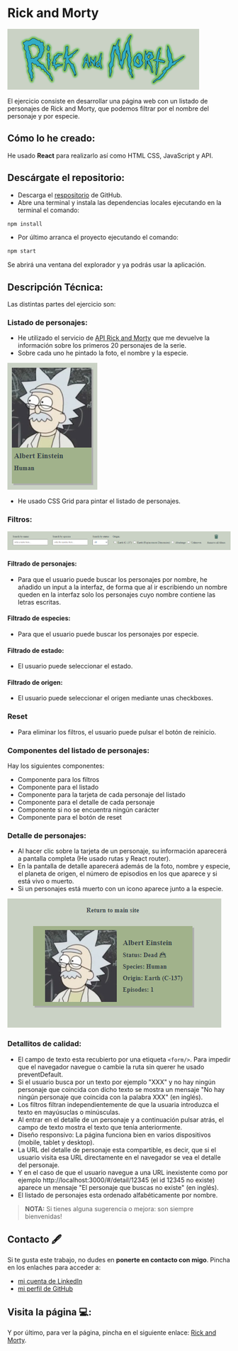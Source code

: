 # Rick and Morty

![Ricky and Morty](/src/images/Rick_and_Morty.png)

El ejercicio consiste en desarrollar una página web con un listado de personajes de Rick and Morty, que
podemos filtrar por el nombre del personaje y por especie.

## Cómo lo he creado:

He usado **React** para realizarlo así como HTML CSS, JavaScript y API.

## Descárgate el repositorio:

- Descarga el [respositorio](https://github.com/camilla-bachna/rick-and-morty.git) de GitHub.
- Abre una terminal y instala las dependencias locales ejecutando en la terminal el comando:

```bash
npm install
```

- Por último arranca el proyecto ejecutando el comando:

```bash
npm start
```

Se abrirá una ventana del explorador y ya podrás usar la aplicación.

## Descripción Técnica:

Las distintas partes del ejercicio son:

### Listado de personajes:

- He utilizado el servicio de [API Rick and Morty](https://rickandmortyapi.com/api/character) que me devuelve la
  información sobre los primeros 20 personajes de la serie.
- Sobre cada uno he pintado la foto, el nombre y la especie.

![Card](/src/images/Card.png)

- He usado CSS Grid para pintar el listado de personajes.

### Filtros:

![Filters](/src/images/Filters.png)

#### Filtrado de personajes:

- Para que el usuario puede buscar los personajes por nombre, he añadido un input a la interfaz, de forma que al ir escribiendo un nombre queden en la interfaz solo los personajes cuyo nombre contiene las letras escritas.

#### Filtrado de especies:

- Para que el usuario puede buscar los personajes por especie.

#### Filtrado de estado:

- El usuario puede seleccionar el estado.

#### Filtrado de origen:

- El usuario puede seleccionar el origen mediante unas checkboxes.

### Reset

- Para eliminar los filtros, el usuario puede pulsar el botón de reinicio.

### Componentes del listado de personajes:

Hay los siguientes componentes:

- Componente para los filtros
- Componente para el listado
- Componente para la tarjeta de cada personaje del listado
- Componente para el detalle de cada personaje
- Componente si no se encuentra ningún carácter
- Componente para el botón de reset

### Detalle de personajes:

- Al hacer clic sobre la tarjeta de un personaje, su información aparecerá a pantalla completa (He usado rutas y React router).
- En la pantalla de detalle aparecerá además de la foto, nombre y especie, el planeta de origen, el número de episodios en los que
  aparece y si está vivo o muerto.
- Si un personajes está muerto con un icono aparece junto a la especie.

![Character Detail](/src/images/Character_Detail.png)

### Detallitos de calidad:

- El campo de texto esta recubierto por una etiqueta `<form/>`. Para impedir que el navegador navegue o cambie
  la ruta sin querer he usado preventDefault.
- Si el usuario busca por un texto por ejemplo "XXX" y no hay ningún personaje que coincida con dicho texto se mostra un mensaje "No hay ningún personaje que coincida con la palabra XXX" (en inglés).
- Los filtros filtran independientemente de que la usuaria introduzca el texto en mayúsuclas o minúsculas.
- Al entrar en el detalle de un personaje y a continuación pulsar atrás, el campo de texto mostra el texto que tenía anteriormente.
- Diseño responsivo: La página funciona bien en varios dispositivos (mobile, tablet y desktop).
- La URL del detalle de personaje esta compartible, es decir, que si el usuario visita esa URL directamente en el navegador se vea el detalle del personaje.
- Y en el caso de que el usuario navegue a una URL inexistente como por ejemplo http://localhost:3000/#/detail/12345 (el id 12345 no existe) aparece un mensaje "El personaje que buscas no existe" (en inglés).
- El listado de personajes esta ordenado alfabéticamente por nombre.

> **NOTA:** Si tienes alguna sugerencia o mejora: son siempre bienvenidas!

## Contacto 🖋

Si te gusta este trabajo, no dudes en **ponerte en contacto con migo**. Pincha en los enlaches para acceder a:

- [mi cuenta de LinkedIn](https://www.linkedin.com/in/camilla-bachna)
- [mi perfil de GitHub](https://github.com/camilla-bachna)

## Visita la página 💻:

Y por último, para ver la página, pincha en el siguiente enlace: [Rick and Morty](https://camilla-bachna.github.io/rick-and-morty/#/ 'Rick and Morty').
